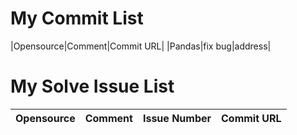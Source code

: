 # My Commit List
|Opensource|Comment|Commit URL|
|Pandas|fix bug|address|

# My Solve Issue List
|Opensource|Comment|Issue Number|Commit URL|
|-|-|-|-|
